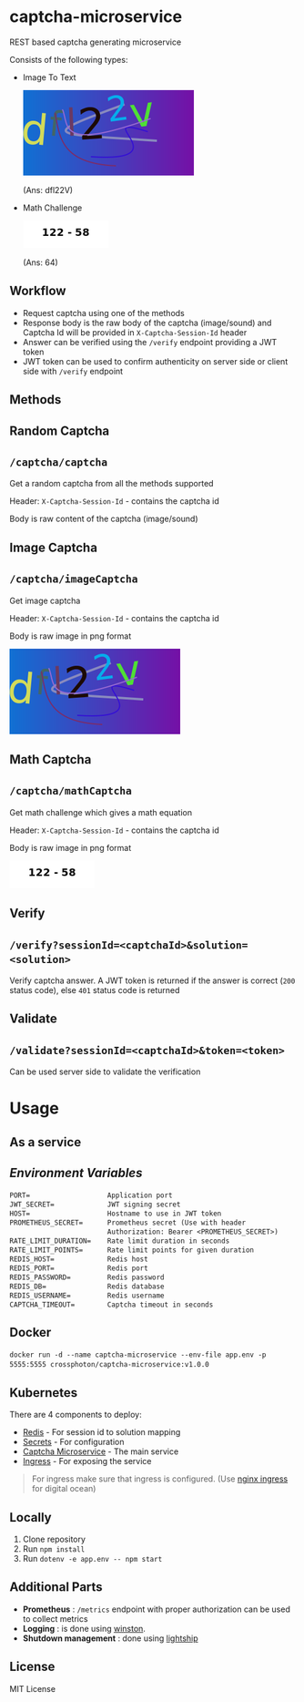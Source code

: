 # captcha-microservice
REST based captcha generating microservice

Consists of the following types:
- Image To Text
  
  ![Math Challenge](./assets/image.png)
  
  (Ans: dfl22V)
  
- Math Challenge

  ![Math Challenge](./assets/math.png)
  
  (Ans: 64)

## Workflow
- Request captcha using one of the methods
- Response body is the raw body of the captcha (image/sound) and Captcha Id will be provided in `X-Captcha-Session-Id` header
- Answer can be verified using the `/verify` endpoint providing a JWT token
- JWT token can be used to confirm authenticity on server side or client side with `/verify` endpoint
## **Methods**

## Random Captcha
## `/captcha/captcha`

Get a random captcha from all the methods supported

Header: `X-Captcha-Session-Id` - contains the captcha id

Body is raw content of the captcha (image/sound)

## Image Captcha
## `/captcha/imageCaptcha`

Get image captcha

Header: `X-Captcha-Session-Id` - contains the captcha id

Body is raw image in png format

![Image Captcha](./assets/image.png)

## Math Captcha
## `/captcha/mathCaptcha`

Get math challenge which gives a math equation

Header: `X-Captcha-Session-Id` - contains the captcha id

Body is raw image in png format

![Math Challenge](./assets/math.png)

## Verify
## `/verify?sessionId=<captchaId>&solution=<solution>`

Verify captcha answer. A JWT token is returned if the answer is correct (`200` status code), else `401` status code is returned

## Validate
## `/validate?sessionId=<captchaId>&token=<token>`

Can be used server side to validate the verification

# **Usage**

## As a service
## *Environment Variables*
```
PORT=                   Application port
JWT_SECRET=             JWT signing secret
HOST=                   Hostname to use in JWT token
PROMETHEUS_SECRET=      Prometheus secret (Use with header
                        Authorization: Bearer <PROMETHEUS_SECRET>)
RATE_LIMIT_DURATION=    Rate limit duration in seconds
RATE_LIMIT_POINTS=      Rate limit points for given duration
REDIS_HOST=             Redis host
REDIS_PORT=             Redis port
REDIS_PASSWORD=         Redis password
REDIS_DB=               Redis database
REDIS_USERNAME=         Redis username
CAPTCHA_TIMEOUT=        Captcha timeout in seconds
```

## Docker
`docker run -d --name captcha-microservice --env-file app.env -p 5555:5555 crossphoton/captcha-microservice:v1.0.0`

## Kubernetes
There are 4 components to deploy:
- [Redis](./manifest/redis.yml) - For session id to solution  mapping
- [Secrets](./manifest/secrets.yml) - For configuration
- [Captcha Microservice](./manifest/captcha-microservice.yml) - The main service
- [Ingress](./manifest/ingress.yml) - For exposing the service
  
> For ingress make sure that ingress is configured. (Use [nginx ingress](https://kubernetes.github.io/ingress-nginx/) for digital ocean)

## Locally
1. Clone repository
2. Run `npm install`
3. Run `dotenv -e app.env -- npm start`

## Additional Parts
- **Prometheus** : `/metrics` endpoint with proper authorization can be used to collect metrics
- **Logging** : is done using [winston](https://www.npmjs.com/package/winston).
- **Shutdown management** : done using [lightship](https://www.npmjs.com/package/lightship)


## License
MIT License
